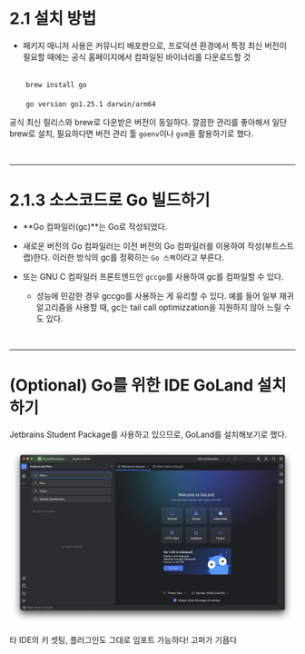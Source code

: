 # 2.1 설치 방법

- 패키지 매니저 사용은 커뮤니티 배포판으로, 프로덕션 환경에서 특정 최신 버전이 필요할 때에는 공식 홈페이지에서 컴파일된 바이너리를 다운로드할 것

```bash

    brew install go

    go version go1.25.1 darwin/arm64

```

공식 최신 릴리스와 brew로 다운받은 버전이 동일하다. 깔끔한 관리를 좋아해서 일단 brew로 설치, 필요하다면 버전 관리 툴 `goenv`이나 `gvm`을 활용하기로 했다.

<br>

---

# 2.1.3 소스코드로 Go 빌드하기

- **Go 컴파일러(gc)**는 Go로 작성되었다.

- 새로운 버전의 Go 컴파일러는 이전 버전의 Go 컴파일러를 이용하여 작성(부트스트랩)한다. 이러한 방식의 gc를 정확히는 `Go 스펙`이라고 부른다.

- 또는 GNU C 컴파일러 프론트엔드인 `gccgo`를 사용하여 gc를 컴파일할 수 있다.

    - 성능에 민감한 경우 gccgo를 사용하는 게 유리할 수 있다. 예를 들어 일부 재귀 알고리즘을 사용할 때, gc는 tail call optimizzation을 지원하지 않아 느릴 수도 있다.

<br>

---

# (Optional) Go를 위한 IDE GoLand 설치하기

Jetbrains Student Package를 사용하고 있으므로, GoLand를 설치해보기로 했다.

![alt text](go-land.png)

타 IDE의 키 셋팅, 플러그인도 그대로 임포트 가능하다! 고퍼가 기욥다